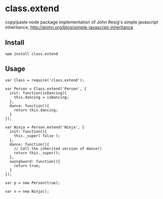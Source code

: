 class.extend
============
copy/paste node package implementation of John Resig's simple javascript inheritance, http://ejohn.org/blog/simple-javascript-inheritance

Install
-------
    npm install class.extend

Usage
-------
    var Class = require('class.extend');

    var Person = Class.extend('Person', {
      init: function(isDancing){
        this.dancing = isDancing;
      },
      dance: function(){
        return this.dancing;
      }
    });
     
    var Ninja = Person.extend('Ninja', {
      init: function(){
        this._super( false );
      },
      dance: function(){
        // Call the inherited version of dance()
        return this._super();
      },
      swingSword: function(){
        return true;
      }
    });
     
    var p = new Person(true);
     
    var n = new Ninja();
